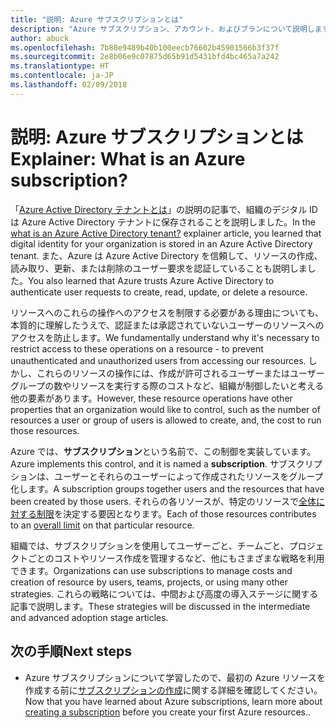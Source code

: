 ```yaml
---
title: "説明: Azure サブスクリプションとは"
description: "Azure サブスクリプション、アカウント、およびプランについて説明します。"
author: abuck
ms.openlocfilehash: 7b88e9489b40b100eecb76602b45901566b3f37f
ms.sourcegitcommit: 2e8b06e9c07875d65b91d5431bfd4bc465a7a242
ms.translationtype: HT
ms.contentlocale: ja-JP
ms.lasthandoff: 02/09/2018
---
```

# <a name="explainer-what-is-an-azure-subscription"></a><span data-ttu-id="03d72-103">説明: Azure サブスクリプションとは</span><span class="sxs-lookup"><span data-stu-id="03d72-103">Explainer: What is an Azure subscription?</span></span>

<span data-ttu-id="03d72-104">「[Azure Active Directory テナントとは](tenant-explainer.md)」の説明の記事で、組織のデジタル ID は Azure Active Directory テナントに保存されることを説明しました。</span><span class="sxs-lookup"><span data-stu-id="03d72-104">In the [what is an Azure Active Directory tenant?](tenant-explainer.md) explainer article, you learned that digital identity for your organization is stored in an Azure Active Directory tenant.</span></span> <span data-ttu-id="03d72-105">また、Azure は Azure Active Directory を信頼して、リソースの作成、読み取り、更新、または削除のユーザー要求を認証していることも説明しました。</span><span class="sxs-lookup"><span data-stu-id="03d72-105">You also learned that Azure trusts Azure Active Directory to authenticate user requests to create, read, update, or delete a resource.</span></span> 

<span data-ttu-id="03d72-106">リソースへのこれらの操作へのアクセスを制限する必要がある理由についても、本質的に理解したうえで、認証または承認されていないユーザーのリソースへのアクセスを防止します。</span><span class="sxs-lookup"><span data-stu-id="03d72-106">We fundamentally understand why it's necessary to restrict access to these operations on a resource - to prevent unauthenticated and unauthorized users from accessing our resources.</span></span> <span data-ttu-id="03d72-107">しかし、これらのリソースの操作には、作成が許可されるユーザーまたはユーザー グループの数やリソースを実行する際のコストなど、組織が制御したいと考える他の要素があります。</span><span class="sxs-lookup"><span data-stu-id="03d72-107">However, these resource operations have other properties that an organization would like to control, such as the number of resources a user or group of users is allowed to create, and, the cost to run those resources.</span></span> 

<span data-ttu-id="03d72-108">Azure では、**サブスクリプション**という名前で、この制御を実装しています。</span><span class="sxs-lookup"><span data-stu-id="03d72-108">Azure implements this control, and it is named a **subscription**.</span></span> <span data-ttu-id="03d72-109">サブスクリプションは、ユーザーとそれらのユーザーによって作成されたリソースをグループ化します。</span><span class="sxs-lookup"><span data-stu-id="03d72-109">A subscription groups together users and the resources that have been created by those users.</span></span> <span data-ttu-id="03d72-110">それらの各リソースが、特定のリソースで[全体に対する制限][subscription-service-limits]を決定する要因となります。</span><span class="sxs-lookup"><span data-stu-id="03d72-110">Each of those resources contributes to an [overall limit][subscription-service-limits] on that particular resource.</span></span>

<span data-ttu-id="03d72-111">組織では、サブスクリプションを使用してユーザーごと、チームごと、プロジェクトごとのコストやリソース作成を管理するなど、他にもさまざまな戦略を利用できます。</span><span class="sxs-lookup"><span data-stu-id="03d72-111">Organizations can use subscriptions to manage costs and creation of resource by users, teams, projects, or using many other strategies.</span></span> <span data-ttu-id="03d72-112">これらの戦略については、中間および高度の導入ステージに関する記事で説明します。</span><span class="sxs-lookup"><span data-stu-id="03d72-112">These strategies will be discussed in the intermediate and advanced adoption stage articles.</span></span> 

## <a name="next-steps"></a><span data-ttu-id="03d72-113">次の手順</span><span class="sxs-lookup"><span data-stu-id="03d72-113">Next steps</span></span>

* <span data-ttu-id="03d72-114">Azure サブスクリプションについて学習したので、最初の Azure リソースを作成する前に[サブスクリプションの作成](subscription.md)に関する詳細を確認してください。</span><span class="sxs-lookup"><span data-stu-id="03d72-114">Now that you have learned about Azure subscriptions, learn more about [creating a subscription](subscription.md) before you create your first Azure resources..</span></span>

<!-- Links -->
[azure-get-started]: https://azure.microsoft.com/en-us/get-started/
[azure-offers]: https://azure.microsoft.com/en-us/support/legal/offer-details/
[azure-free-trial]: https://azure.microsoft.com/en-us/offers/ms-azr-0044p/
[azure-change-subscription-offer]: /azure/billing/billing-how-to-switch-azure-offer
[microsoft-account]: https://account.microsoft.com/account
[subscription-service-limits]: /azure/azure-subscription-service-limits
[docs-organizational-account]: https://docs.microsoft.com/en-us/azure/active-directory/sign-up-organization
